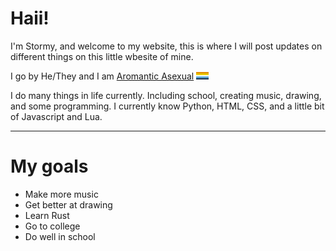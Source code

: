 # Haii!

I'm Stormy, and welcome to my website,
this is where I will post updates on different things on this little wbesite of mine.

I go by He/They and I am <a href="https://lgbtqia.fandom.com/wiki/Aromantic_asexual">Aromantic Asexual</a> <img width="20" src="assets/Aroace_flag.png">

I do many things in life currently. Including school, creating music, drawing, and some programming. I currently know Python, HTML, CSS, and a little bit of Javascript and Lua.

<hr>

# My goals

* Make more music
* Get better at drawing
* Learn Rust
* Go to college
* Do well in school